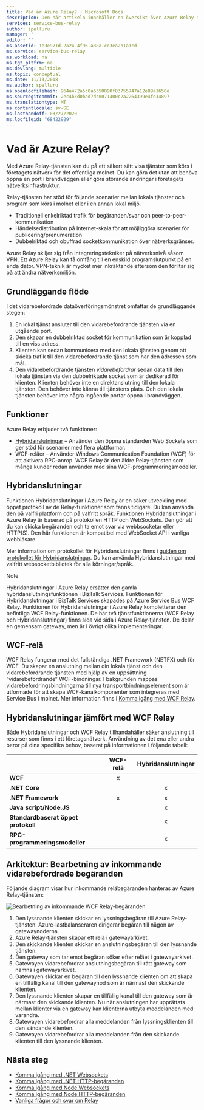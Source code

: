 ```yaml
---
title: Vad är Azure Relay? | Microsoft Docs
description: Den här artikeln innehåller en översikt över Azure Relay-tjänsten, där du kan utveckla molnprogram som använder lokala tjänster som körs i företagets nätverk utan att öppna en brandväggsanslutning eller göra störande ändringar i din nätverksinfrastruktur.
services: service-bus-relay
author: spelluru
manager: ''
editor: ''
ms.assetid: 1e3e971d-2a24-4f96-a88a-ce3ea2b1a1cd
ms.service: service-bus-relay
ms.workload: na
ms.tgt_pltfrm: na
ms.devlang: multiple
ms.topic: conceptual
ms.date: 11/13/2018
ms.author: spelluru
ms.openlocfilehash: 964a472a5c0a6350090f83755747a12e89a1650e
ms.sourcegitcommit: 2ec4b3d0bad7dc0071400c2a2264399e4fe34897
ms.translationtype: MT
ms.contentlocale: sv-SE
ms.lasthandoff: 03/27/2020
ms.locfileid: "68422929"
---
```

# <a name="what-is-azure-relay"></a>Vad är Azure Relay?
Med Azure Relay-tjänsten kan du på ett säkert sätt visa tjänster som körs i företagets nätverk för det offentliga molnet. Du kan göra det utan att behöva öppna en port i brandväggen eller göra störande ändringar i företagets nätverksinfrastruktur. 

Relay-tjänsten har stöd för följande scenarier mellan lokala tjänster och program som körs i molnet eller i en annan lokal miljö. 

- Traditionell enkelriktad trafik för begäranden/svar och peer-to-peer-kommunikation 
- Händelsedistribution på Internet-skala för att möjliggöra scenarier för publicering/prenumeration 
- Dubbelriktad och obuffrad socketkommunikation över nätverksgränser.

Azure Relay skiljer sig från integreringstekniker på nätverksnivå såsom VPN. Ett Azure Relay kan få omfång till en enskild programslutpunkt på en enda dator. VPN-teknik är mycket mer inkräktande eftersom den förlitar sig på att ändra nätverksmiljön. 

## <a name="basic-flow"></a>Grundläggande flöde
I det vidarebefordrade dataöverföringsmönstret omfattar de grundläggande stegen:

1. En lokal tjänst ansluter till den vidarebefordrande tjänsten via en utgående port. 
2. Den skapar en dubbelriktad socket för kommunikation som är kopplad till en viss adress. 
3. Klienten kan sedan kommunicera med den lokala tjänsten genom att skicka trafik till den vidarebefordrande tjänst som har den adressen som mål. 
4. Den vidarebefordrande tjänsten *vidarebefordrar* sedan data till den lokala tjänsten via den dubbelriktade socket som är dedikerad för klienten. Klienten behöver inte en direktanslutning till den lokala tjänsten. Den behöver inte känna till tjänstens plats. Och den lokala tjänsten behöver inte några ingående portar öppna i brandväggen.


## <a name="features"></a>Funktioner 
Azure Relay erbjuder två funktioner:

- [Hybridanslutningar](#hybrid-connections) – Använder den öppna standarden Web Sockets som ger stöd för scenarier med flera plattformar.
- WCF-reläer – Använder Windows Communication Foundation (WCF) för att aktivera RPC-anrop. WCF Relay är den äldre Relay-tjänsten som många kunder redan använder med sina WCF-programmeringsmodeller.

## <a name="hybrid-connections"></a>Hybridanslutningar

Funktionen Hybridanslutningar i Azure Relay är en säker utveckling med öppet protokoll av de Relay-funktioner som fanns tidigare. Du kan använda den på valfri plattform och på valfritt språk. Funktionen Hybridanslutningar i Azure Relay är baserad på protokollen HTTP och WebSockets. Den gör att du kan skicka begäranden och ta emot svar via webbsocketar eller HTTP(S). Den här funktionen är kompatibel med WebSocket API i vanliga webbläsare. 

Mer information om protokollet för Hybridanslutningar finns i [guiden om protokollet för Hybridanslutningar](relay-hybrid-connections-protocol.md). Du kan använda Hybridanslutningar med valfritt websocketbibliotek för alla körningar/språk.

> [!NOTE]
> Hybridanslutningar i Azure Relay ersätter den gamla hybridanslutningsfunktionen i BizTalk Services. Funktionen för Hybridanslutningar i BizTalk Services skapades på Azure Service Bus WCF Relay. Funktionen för Hybridanslutningar i Azure Relay kompletterar den befintliga WCF Relay-funktionen. De här två tjänstfunktionerna (WCF Relay och Hybridanslutningar) finns sida vid sida i Azure Relay-tjänsten. De delar en gemensam gateway, men är i övrigt olika implementeringar.

## <a name="wcf-relay"></a>WCF-relä
WCF Relay fungerar med det fullständiga .NET Framework (NETFX) och för WCF. Du skapar en anslutning mellan din lokala tjänst och den vidarebefordrande tjänsten med hjälp av en uppsättning ”vidarebefordrande” WCF-bindningar. I bakgrunden mappas vidarebefordringsbindningarna till nya transportbindningselement som är utformade för att skapa WCF-kanalkomponenter som integreras med Service Bus i molnet. Mer information finns i [Komma igång med WCF Relay](service-bus-relay-tutorial.md).

## <a name="hybrid-connections-vs-wcf-relay"></a>Hybridanslutningar jämfört med WCF Relay
Både Hybridanslutningar och WCF Relay tillhandahåller säker anslutning till resurser som finns i ett företagsnätverk. Användning av det ena eller andra beror på dina specifika behov, baserat på informationen i följande tabell:

|  | WCF-relä | Hybridanslutningar |
| --- |:---:|:---:|
| **WCF** |x | |
| **.NET Core** | |x |
| **.NET Framework** |x |x |
| **Java script/Node.JS** | |x |
| **Standardbaserat öppet protokoll** | |x |
| **RPC-programmeringsmodeller** | |x |

## <a name="architecture-processing-of-incoming-relay-requests"></a>Arkitektur: Bearbetning av inkommande vidarebefordrade begäranden
Följande diagram visar hur inkommande reläbegäranden hanteras av Azure Relay-tjänsten:

![Bearbetning av inkommande WCF Relay-begäranden](./media/relay-what-is-it/ic690645.png)

1. Den lyssnande klienten skickar en lyssningsbegäran till Azure Relay-tjänsten. Azure-lastbalanseraren dirigerar begäran till någon av gatewaynoderna. 
2. Azure Relay-tjänsten skapar ett relä i gatewayarkivet. 
3. Den skickande klienten skickar en anslutningsbegäran till den lyssnande tjänsten. 
4. Den gateway som tar emot begäran söker efter reläet i gatewayarkivet. 
5. Gatewayen vidarebefordrar anslutningsbegäran till rätt gateway som nämns i gatewayarkivet. 
6. Gatewayen skickar en begäran till den lyssnande klienten om att skapa en tillfällig kanal till den gatewaynod som är närmast den skickande klienten. 
7. Den lyssnande klienten skapar en tillfällig kanal till den gateway som är närmast den skickande klienten. Nu när anslutningen har upprättats mellan klienter via en gateway kan klienterna utbyta meddelanden med varandra. 
8. Gatewayen vidarebefordrar alla meddelanden från lyssningsklienten till den sändande klienten. 
9. Gatewayen vidarebefordrar alla meddelanden från den skickande klienten till den lyssnande klienten.  

## <a name="next-steps"></a>Nästa steg
* [Komma igång med .NET Websockets](relay-hybrid-connections-dotnet-get-started.md)
* [Komma igång med .NET HTTP-begäranden](relay-hybrid-connections-http-requests-dotnet-get-started.md)
* [Komma igång med Node Websockets](relay-hybrid-connections-node-get-started.md)
* [Komma igång med Node HTTP-begäranden](relay-hybrid-connections-http-requests-node-get-started.md)
* [Vanliga frågor och svar om Relay](relay-faq.md)

